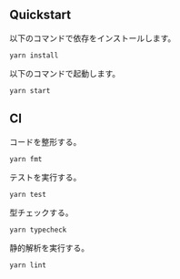 ## Quickstart

以下のコマンドで依存をインストールします。

```
yarn install
```

以下のコマンドで起動します。

```
yarn start
```

## CI

コードを整形する。

```
yarn fmt
```

テストを実行する。

```
yarn test
```

型チェックする。

```
yarn typecheck
```

静的解析を実行する。

```
yarn lint
```
